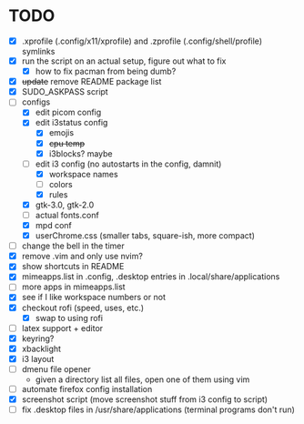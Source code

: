 # TODO

- [x] .xprofile (.config/x11/xprofile) and .zprofile (.config/shell/profile) symlinks
- [x] run the script on an actual setup, figure out what to fix
    - [x] how to fix pacman from being dumb?
- [x] ~~update~~ remove README package list
- [x] SUDO_ASKPASS script
- [ ] configs
    - [x] edit picom config
    - [x] edit i3status config
        - [x] emojis
        - [x] ~~cpu temp~~
        - [x] i3blocks? maybe
    - [ ] edit i3 config (no autostarts in the config, damnit)
        - [x] workspace names
        - [ ] colors
        - [x] rules
    - [x] gtk-3.0, gtk-2.0
    - [ ] actual fonts.conf
    - [x] mpd conf
    - [x] userChrome.css (smaller tabs, square-ish, more compact)
- [ ] change the bell in the timer
- [x] remove .vim and only use nvim?
- [x] show shortcuts in README
- [x] mimeapps.list in .config, .desktop entries in .local/share/applications
- [ ] more apps in mimeapps.list
- [x] see if I like workspace numbers or not
- [x] checkout rofi (speed, uses, etc.)
    - [x] swap to using rofi
- [ ] latex support + editor
- [x] keyring?
- [x] xbacklight
- [x] i3 layout
- [ ] dmenu file opener
    - given a directory list all files, open one of them using vim
- [ ] automate firefox config installation
- [x] screenshot script (move screenshot stuff from i3 config to script)
- [ ] fix .desktop files in /usr/share/applications (terminal programs don't run)
